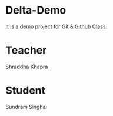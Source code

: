 # Delta-Demo

It is a demo project for Git &amp; Github Class.

# Teacher

Shraddha Khapra

# Student

Sundram Singhal
